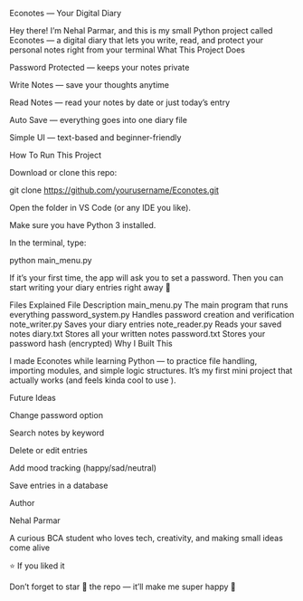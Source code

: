 Econotes — Your Digital Diary

Hey there! I’m Nehal Parmar, and this is my small Python project called Econotes — a digital diary that lets you write, read, and protect your personal notes right from your terminal
What This Project Does

Password Protected — keeps your notes private

Write Notes — save your thoughts anytime

Read Notes — read your notes by date or just today’s entry

Auto Save — everything goes into one diary file

Simple UI — text-based and beginner-friendly

How To Run This Project

Download or clone this repo:

git clone https://github.com/yourusername/Econotes.git


Open the folder in VS Code (or any IDE you like).

Make sure you have Python 3 installed.

In the terminal, type:

python main_menu.py


If it’s your first time, the app will ask you to set a password.
Then you can start writing your diary entries right away 📝

Files Explained
File	Description
main_menu.py	The main program that runs everything
password_system.py	Handles password creation and verification
note_writer.py	Saves your diary entries
note_reader.py	Reads your saved notes
diary.txt	Stores all your written notes
password.txt	Stores your password hash (encrypted)
Why I Built This

I made Econotes while learning Python — to practice file handling, importing modules, and simple logic structures.
It’s my first mini project that actually works (and feels kinda cool to use ).

 Future Ideas

Change password option

Search notes by keyword

Delete or edit entries

Add mood tracking (happy/sad/neutral)

Save entries in a database

Author

Nehal Parmar

A curious BCA student who loves tech, creativity, and making small ideas come alive 

⭐ If you liked it

Don’t forget to star 🌟 the repo — it’ll make me super happy 🥹
